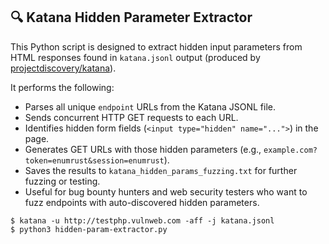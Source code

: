 ## 🔍 Katana Hidden Parameter Extractor

This Python script is designed to extract hidden input parameters from HTML responses found in `katana.jsonl` output (produced by [projectdiscovery/katana]([url](https://github.com/projectdiscovery/katana))).

It performs the following:

- Parses all unique `endpoint` URLs from the Katana JSONL file.
- Sends concurrent HTTP GET requests to each URL.
- Identifies hidden form fields (`<input type="hidden" name="...">`) in the page.
- Generates GET URLs with those hidden parameters (e.g., `example.com?token=enumrust&session=enumrust`).
- Saves the results to `katana_hidden_params_fuzzing.txt` for further fuzzing or testing.
- Useful for bug bounty hunters and web security testers who want to fuzz endpoints with auto-discovered hidden parameters.
```
$ katana -u http://testphp.vulnweb.com -aff -j katana.jsonl
$ python3 hidden-param-extractor.py
```
